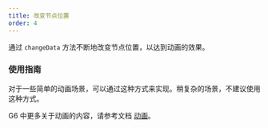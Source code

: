 ```yaml
---
title: 改变节点位置
order: 4
---
```


通过 `changeData` 方法不断地改变节点位置，以达到动画的效果。

### 使用指南

对于一些简单的动画场景，可以通过这种方式来实现。稍复杂的场景，不建议使用这种方式。

G6 中更多关于动画的内容，请参考文档 [动画](/zh/docs/manual/advanced/animation-zh)。
